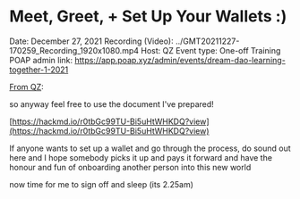# Meet, Greet, + Set Up Your Wallets :)

Date: December 27, 2021
Recording (Video): ../GMT20211227-170259_Recording_1920x1080.mp4
Host: QZ
Event type: One-off Training
POAP admin link: https://app.poap.xyz/admin/events/dream-dao-learning-together-1-2021

[From QZ](https://discord.com/channels/896096170621947974/925090767867883592/925092024506515518):

so anyway feel free to use the document I've prepared!

[https://hackmd.io/r0tbGc99TU-Bi5uHtWHKDQ?view](https://hackmd.io/r0tbGc99TU-Bi5uHtWHKDQ?view)

If anyone wants to set up a wallet and go through the process, do sound out here and I hope somebody picks it up and pays it forward and have the honour and fun of onboarding another person into this new world

now time for me to sign off and sleep (its 2.25am)
